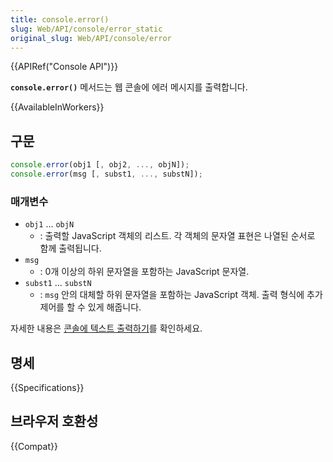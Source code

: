 ```yaml
---
title: console.error()
slug: Web/API/console/error_static
original_slug: Web/API/console/error
---
```


{{APIRef("Console API")}}

**`console.error()`** 메서드는 웹 콘솔에 에러 메시지를 출력합니다.

{{AvailableInWorkers}}

## 구문

```js
console.error(obj1 [, obj2, ..., objN]);
console.error(msg [, subst1, ..., substN]);
```

### 매개변수

- `obj1` ... `objN`
  - : 출력할 JavaScript 객체의 리스트. 각 객체의 문자열 표현은 나열된 순서로 함께 출력됩니다.
- `msg`
  - : 0개 이상의 하위 문자열을 포함하는 JavaScript 문자열.
- `subst1` ... `substN`
  - : `msg` 안의 대체할 하위 문자열을 포함하는 JavaScript 객체. 출력 형식에 추가 제어를 할 수 있게 해줍니다.

자세한 내용은 [콘솔에 텍스트 출력하기](/ko/docs/Web/API/Console#콘솔에_텍스트_출력하기)를 확인하세요.

## 명세

{{Specifications}}

## 브라우저 호환성

{{Compat}}
